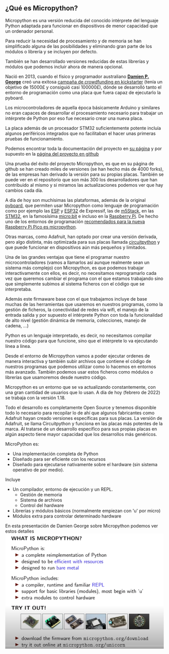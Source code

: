 ## ¿Qué es Micropython?

Micropython es una versión reducida del conocido intérprete del lenguaje Python adaptada para funcionar en dispositivos de menor capacidad que un ordenador personal.

Para reducir la necesidad de procesamiento y de memoria se han simplificado alguna de las posibilidades y eliminando gran parte de los módulos o librería y se incluyen por defecto.

También se han desarrollado versiones reducidas de estas librerías y módulos que podemos incluir ahora de manera opcional.

Nació en 2013,  cuando el físico y programador australiano **[Damien P. George](https://dpgeorge.net/)** creó una exitosa [campaña de crowdfunding en kickstarter](https://www.kickstarter.com/projects/214379695/micro-python-python-for-microcontrollers?lang=es) (tenía un objetivo de 15000£ y consiguió casi 100000£), dónde se desarrolló tanto el entorno de programación como una placa que fuera capaz de ejecutarlo la pyboard.

Los microcontroladores de aquella época básicamente Arduino y similares no eran capaces de desarrollar el procesamiento necesario para trabajar un intérprete de Python por eso fue necesario crear una nueva placa.

La placa además de un procesador STM32 suficientemente potente incluía algunos periféricos integrados que no facilitaban el hacer unas primeras pruebas de funcionamiento.

Podemos encontrar toda la documentación del proyecto en [su página](https://micropython.org/) y por supuesto en la [página del proyecto en github](https://github.com/micropython/micropython)

Una prueba del éxito del proyecto Micropython, es que en su página de github se han creado miles de versiones (se han hecho más de 4000 forks), de las empresas han derivado la versión para su propias placas. También se puede ver en el repositorio que son más 300 los desarrolladores que han contribuido al mismo y si miramos las actualizaciones podemos ver que hay cambios cada día.

A día de hoy son muchísimas las plataformas, además de la original [pyboard](http://micropython.org/download/pybv1), que permiten usar Micropython como lenguaje de programación como por ejemplo las [ESP](http://micropython.org/download/esp8266) y [ESP32](http://micropython.org/download/esp32) de Expressif, las de [m5Stack](https://github.com/m5stack/M5Stack_MicroPython), en las [STM32](http://micropython.org/download/stm32), en la famosísima [micro:bit](https://microbit.org/get-started/user-guide/python/) e incluso en la [Raspberry Pi](https://github.com/boochow/micropython-raspberrypi). De hecho uno de los entornos de programación [recomendados para la nueva Raspberry Pi Pico es micropython](http://micropython.org/download/rp2-pico).

Otras marcas, como Adafruit, han optado por crear una versión derivada, pero algo distinta, más optimizada para sus placas llamada [circuitpython](https://learn.adafruit.com/bienvenido-a-circuitpython-2/que-es-circuitpython) y que puede funcionar en dispositivos aún más pequeños y limitados.

Una de las grandes ventajas que tiene el programar nuestro microcontroladores (vamos a llamarlos así aunque realmente sean un sistema más complejo) con Micropython, es que podemos trabajar interactivamente con ellos, es decir, no necesitamos reprogramarlo cada vez que queremos cambiar el programa con el que estamos trabajando sino que simplemente subimos al sistema ficheros con el código que se interpretaba.

Además este firmaware base con el que trabajamos incluye de base muchas de las herramientas que usaremos en nuestros programas, como la gestión de ficheros, la conectividad de redes vía wifi, el manejo de la entrada salida y por supuesto el intérprete Python con toda la funcionalidad de alto nivel (gestión dinámica de memoria, colecciones, manejo de cadena, ...)

Python es un lenguaje interpretado, es decir, no necesitamos compilar nuestro código para que funcione, sino que el intérprete lo va ejecutando línea a línea.

Desde el entorno de Micropython vamos a poder ejecutar ordenes de manera interactiva y también subir archivos que contiene el código de nuestros programas que podemos utilizar como lo hacemos en entornos más avanzado. También podemos usar estos ficheros como módulos o  librerías que usamoremos desde nuestro código.

Micropython es un entorno que se va actualizando constantemente, con una gran cantidad de usuarios que lo usan. A día de hoy (febrero de 2022) se trabaja con la versión 1.18.

Todo el desarrollo es completamente Open Source y tenemos disponible todo lo necesario para recopilar lo de ahí que algunos fabricantes como Adafruit hayan creado versiones específicas para sus placas. La versión de Adafruit, se llama Circuitpython y funciona en las placas más potentes de la marca. Al tratarse de un desarrollo específico para sus propias placas en algún aspecto tiene mayor capacidad que los desarrollos más genéricos.


MicroPython es:

* Una implementación completa de Python
* Diseñado para ser eficiente con los recursos
* Diseñado para ejecutarse nativamente sobre el hardware (sin sistema operativo de por medio). 


Incluye

* Un compilador, entorno de ejecución y un REPL.
    * Gestión de memoria
    * Sistema de archivos
    * Control del hardware
* Librerías y módulos básicos (normalmente empiezan con 'u' por micro)
* Módulos extra para controlar determinado hardware

En esta presentación de Damien George sobre Micropython podemos ver estos detalles
![](./images/WhatISMircopython.png)


